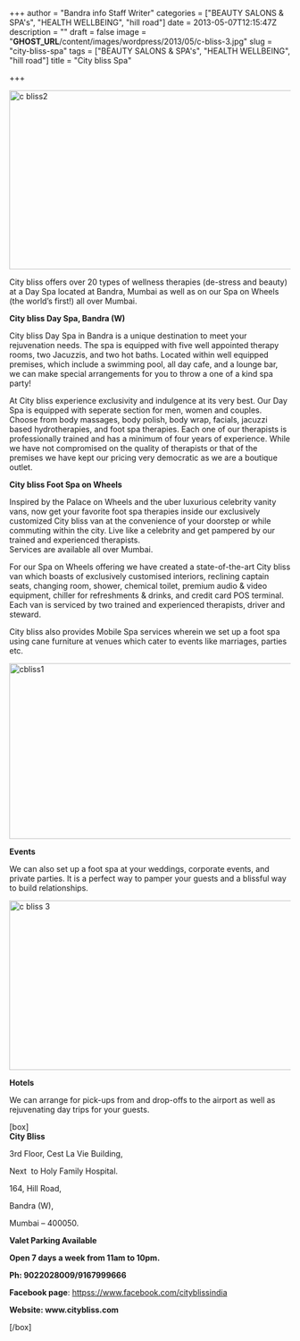 +++
author = "Bandra info Staff Writer"
categories = ["BEAUTY SALONS &amp; SPA's", "HEALTH WELLBEING", "hill road"]
date = 2013-05-07T12:15:47Z
description = ""
draft = false
image = "__GHOST_URL__/content/images/wordpress/2013/05/c-bliss-3.jpg"
slug = "city-bliss-spa"
tags = ["BEAUTY SALONS &amp; SPA's", "HEALTH WELLBEING", "hill road"]
title = "City bliss Spa"

+++


<p><a href="https://i1.wp.com/bandra.info/wp-content/uploads/2013/05/c-bliss2.jpg?ssl=1"><img loading="lazy" class="size-full wp-image-1412 aligncenter" alt="c bliss2" src="https://i1.wp.com/bandra.info/wp-content/uploads/2013/05/c-bliss2.jpg?resize=596%2C320&#038;ssl=1" width="596" height="320" srcset="https://i1.wp.com/bandra.info/wp-content/uploads/2013/05/c-bliss2.jpg?w=596&amp;ssl=1 596w, https://i1.wp.com/bandra.info/wp-content/uploads/2013/05/c-bliss2.jpg?resize=300%2C161&amp;ssl=1 300w" sizes="(max-width: 596px) 100vw, 596px" data-recalc-dims="1" /></a></p>
<p>City bliss offers over 20 types of wellness therapies (de-stress and beauty) at a Day Spa located at Bandra, Mumbai as well as on our Spa on Wheels (the world&#8217;s first!) all over Mumbai.</p>
<p><b>City bliss Day Spa, Bandra (W)</b></p>
<p>City bliss Day Spa in Bandra is a unique destination to meet your rejuvenation needs. The spa is equipped with five well appointed therapy rooms, two Jacuzzis, and two hot baths. Located within well equipped premises, which include a swimming pool, all day cafe, and a lounge bar, we can make special arrangements for you to throw a one of a kind spa party!</p>
<p>At City bliss experience exclusivity and indulgence at its very best. Our Day Spa is equipped with seperate section for men, women and couples. Choose from body massages, body polish, body wrap, facials, jacuzzi based hydrotherapies, and foot spa therapies. Each one of our therapists is professionally trained and has a minimum of four years of experience. While we have not compromised on the quality of therapists or that of the premises we have kept our pricing very democratic as we are a boutique outlet.</p>
<p><b>City bliss Foot Spa on Wheels</b></p>
<p>Inspired by the Palace on Wheels and the uber luxurious celebrity vanity vans, now get your favorite foot spa therapies inside our exclusively customized City bliss van at the convenience of your doorstep or while commuting within the city. Live like a celebrity and get pampered by our trained and experienced therapists.<br />
Services are available all over Mumbai.</p>
<p>For our Spa on Wheels offering we have created a state-of-the-art City bliss van which boasts of exclusively customised interiors, reclining captain seats, changing room, shower, chemical toilet, premium audio &amp; video equipment, chiller for refreshments &amp; drinks, and credit card POS terminal. Each van is serviced by two trained and experienced therapists, driver and steward.</p>
<p>City bliss also provides Mobile Spa services wherein we set up a foot spa using cane furniture at venues which cater to events like marriages, parties etc.</p>
<p><a href="https://i2.wp.com/bandra.info/wp-content/uploads/2013/05/cbliss1.jpg?ssl=1"><img loading="lazy" class="size-full wp-image-1411 aligncenter" alt="cbliss1" src="https://i2.wp.com/bandra.info/wp-content/uploads/2013/05/cbliss1.jpg?resize=597%2C314&#038;ssl=1" width="597" height="314" srcset="https://i2.wp.com/bandra.info/wp-content/uploads/2013/05/cbliss1.jpg?w=597&amp;ssl=1 597w, https://i2.wp.com/bandra.info/wp-content/uploads/2013/05/cbliss1.jpg?resize=300%2C157&amp;ssl=1 300w" sizes="(max-width: 597px) 100vw, 597px" data-recalc-dims="1" /></a></p>
<p><b>Events</b></p>
<p>We can also set up a foot spa at your weddings, corporate events, and private parties. It is a perfect way to pamper your guests and a blissful way to build relationships.</p>
<p><a href="https://i1.wp.com/bandra.info/wp-content/uploads/2013/05/c-bliss-3.jpg?ssl=1"><img loading="lazy" class="size-full wp-image-1413 aligncenter" alt="c bliss 3" src="https://i1.wp.com/bandra.info/wp-content/uploads/2013/05/c-bliss-3.jpg?resize=595%2C303&#038;ssl=1" width="595" height="303" srcset="https://i1.wp.com/bandra.info/wp-content/uploads/2013/05/c-bliss-3.jpg?w=595&amp;ssl=1 595w, https://i1.wp.com/bandra.info/wp-content/uploads/2013/05/c-bliss-3.jpg?resize=300%2C152&amp;ssl=1 300w" sizes="(max-width: 595px) 100vw, 595px" data-recalc-dims="1" /></a></p>
<p><b>Hotels</b></p>
<p>We can arrange for pick-ups from and drop-offs to the airport as well as rejuvenating day trips for your guests.</p>
<p>[box]<br />
<b>City Bliss</b></p>
<p>3rd Floor, Cest La Vie Building,</p>
<p>Next  to Holy Family Hospital.</p>
<p>164, Hill Road,</p>
<p>Bandra (W),</p>
<p>Mumbai &#8211; 400050.</p>
<p><b>Valet Parking Available</b></p>
<p><b>Open 7 days a week from 11am to 10pm.</b></p>
<p><b>Ph: 9022028009/9167999666<br />
</b></p>
<p><strong>Facebook page</strong>: <a href="httpss://www.facebook.com/cityblissindia">httpss://www.facebook.com/cityblissindia</a></p>
<p><strong>Website: www.citybliss.com</strong></p>
<p>[/box]</p>



